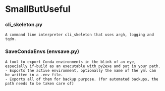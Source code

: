# SmallButUseful


### cli_skeleton.py

    A command line interpreter cli_skeleton that uses argh, logging and tqdm.
	
### SaveCondaEnvs (envsave.py)
	
	A tool to export Conda environments in the blink of an eye, 
	especially if-build as an executable with py2exe and put in your path.
	- Exports the active environment, optionally the name of the yml can be written in a .env file.
	- Exports all of them for backup purpose. (for automated backups, the path needs to be taken care of)
	

	
